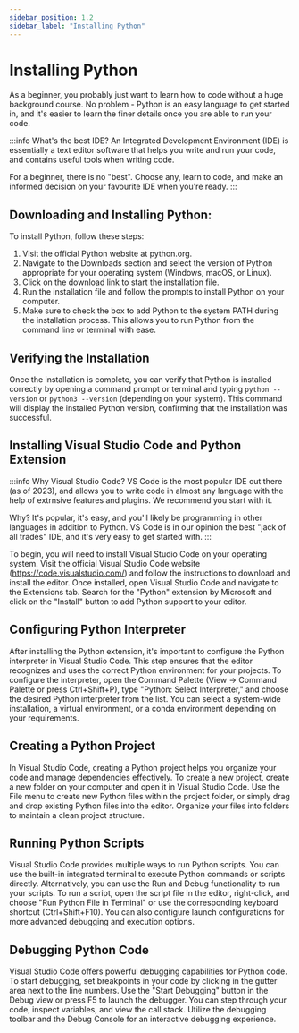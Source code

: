 ```yaml
---
sidebar_position: 1.2
sidebar_label: "Installing Python"
---
```


# Installing Python

As a beginner, you probably just want to learn how to code without a huge background course. No problem - Python is an easy language to get started in, and it's easier to learn the finer details once you are able to run your code.

:::info What's the best IDE?
An Integrated Development Environment (IDE) is essentially a text editor software that helps you write and run your code, and contains useful tools when writing code.

For a beginner, there is no "best". Choose any, learn to code, and make an informed decision on your favourite IDE when you're ready.
:::

## Downloading and Installing Python:

To install Python, follow these steps:

1. Visit the official Python website at python.org.
2. Navigate to the Downloads section and select the version of Python appropriate for your operating system (Windows, macOS, or Linux).
3. Click on the download link to start the installation file.
4. Run the installation file and follow the prompts to install Python on your computer.
5. Make sure to check the box to add Python to the system PATH during the installation process. This allows you to run Python from the command line or terminal with ease.

## Verifying the Installation

Once the installation is complete, you can verify that Python is installed correctly by opening a command prompt or terminal and typing `python --version` or `python3 --version` (depending on your system). This command will display the installed Python version, confirming that the installation was successful.

## Installing Visual Studio Code and Python Extension

:::info Why Visual Studio Code?
VS Code is the most popular IDE out there (as of 2023), and allows you to write code in almost any language with the help of extrnsive features and plugins. We recommend you start with it.

Why? It's popular, it's easy, and you'll likely be programming in other languages in addition to Python. VS Code is in our opinion the best "jack of all trades" IDE, and it's very easy to get started with.
:::

To begin, you will need to install Visual Studio Code on your operating system. Visit the official Visual Studio Code website (https://code.visualstudio.com/) and follow the instructions to download and install the editor. Once installed, open Visual Studio Code and navigate to the Extensions tab. Search for the "Python" extension by Microsoft and click on the "Install" button to add Python support to your editor.

## Configuring Python Interpreter

After installing the Python extension, it's important to configure the Python interpreter in Visual Studio Code. This step ensures that the editor recognizes and uses the correct Python environment for your projects. To configure the interpreter, open the Command Palette (View -> Command Palette or press Ctrl+Shift+P), type "Python: Select Interpreter," and choose the desired Python interpreter from the list. You can select a system-wide installation, a virtual environment, or a conda environment depending on your requirements.

## Creating a Python Project

In Visual Studio Code, creating a Python project helps you organize your code and manage dependencies effectively. To create a new project, create a new folder on your computer and open it in Visual Studio Code. Use the File menu to create new Python files within the project folder, or simply drag and drop existing Python files into the editor. Organize your files into folders to maintain a clean project structure.

## Running Python Scripts

Visual Studio Code provides multiple ways to run Python scripts. You can use the built-in integrated terminal to execute Python commands or scripts directly. Alternatively, you can use the Run and Debug functionality to run your scripts. To run a script, open the script file in the editor, right-click, and choose "Run Python File in Terminal" or use the corresponding keyboard shortcut (Ctrl+Shift+F10). You can also configure launch configurations for more advanced debugging and execution options.

## Debugging Python Code

Visual Studio Code offers powerful debugging capabilities for Python code. To start debugging, set breakpoints in your code by clicking in the gutter area next to the line numbers. Use the "Start Debugging" button in the Debug view or press F5 to launch the debugger. You can step through your code, inspect variables, and view the call stack. Utilize the debugging toolbar and the Debug Console for an interactive debugging experience.
